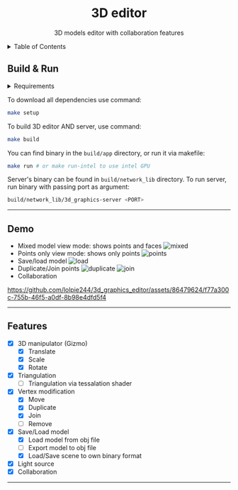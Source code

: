 <p align="center">
  <h1 align="center">3D editor</h1>
</p>
<p align="center">
	3D models editor with collaboration features
</p>
<details>
<summary>Table of Contents</summary>
	<li><a href="#build-&-run">Build & run</a></li>
  	<li><a href="#demo">Components</a></li>
	<li><a href="#features">Features</a></li>
</details>

## Build & Run
<details>
  <summary>Requirements</summary>
    <li><a>OS Linux</a></li>
    <li><a>C++17 compiler</a></li>
    <li><a>Make</a></li>
    <li><a href="https://docs.conan.io/2/">Conan 2.0</a></li>
</details>

To download all dependencies use command:

```bash
make setup
```

To build 3D editor AND server, use command:

```bash
make build
```

You can find binary in the `build/app` directory, or run it via makefile:

```bash
make run # or make run-intel to use intel GPU
```

Server's binary can be found in `build/network_lib` directory. To run server, run binary with passing port as argument:

```bash
build/network_lib/3d_graphics-server <PORT>
```

---
## Demo
* Mixed model view mode: shows points and faces
![mixed](https://github.com/lolpie244/3d_graphics_editor/assets/86479624/b04e1684-995e-463d-bf00-19ce90bc5a82)
* Points only view mode: shows only points
![points](https://github.com/lolpie244/3d_graphics_editor/assets/86479624/377333c8-f89a-4ae0-a7bf-be01d078b598)
* Save/load model
![load](https://github.com/lolpie244/3d_graphics_editor/assets/86479624/4bef7505-9296-45a2-a194-35bf4c4474ed)
* Duplicate/Join points
![duplicate](https://github.com/lolpie244/3d_graphics_editor/assets/86479624/ee0bb0f6-ec28-4aef-8808-593d9f94700b)
![join](https://github.com/lolpie244/3d_graphics_editor/assets/86479624/f51a0628-9d3c-4a25-b663-171c7c91586d)
* Collaboration
  
https://github.com/lolpie244/3d_graphics_editor/assets/86479624/f77a300c-755b-46f5-a0df-8b98e4dfd5f4



---
## Features

- [x] 3D manipulator (Gizmo)
  - [x] Translate
  - [x] Scale
  - [x] Rotate
- [x] Triangulation
  - [ ] Triangulation via tessalation shader
- [x] Vertex modification
  - [x] Move
  - [x] Duplicate
  - [x] Join
  - [ ] Remove
- [x] Save/Load model
  - [x] Load model from obj file
  - [ ] Export model to obj file
  - [x] Load/Save scene to own binary format
- [x] Light source
- [x] Collaboration

---
